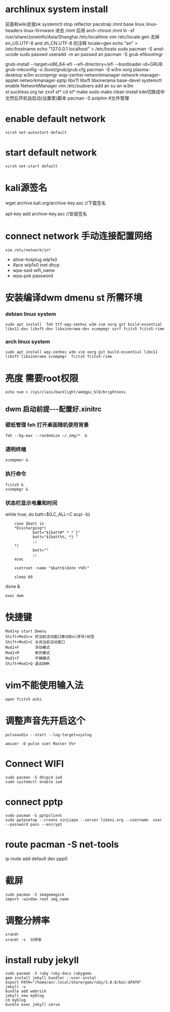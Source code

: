 
# archlinux system install
前面和wiki走就ok
systemctl stop reflector
pacstrap /mnt base linux linux-headers linux-firmware
进去 /mnt 后用  arch-chroot /mnt
 ln -sf /usr/share/zoneinfo/Asia/Shanghai /etc/localtime
vim /etc/locale.gen   去掉 en_US.UTF-8 and zh_CN.UTF-8 的注释
locale=gen
echo "an" > /etc/hostname
echo "127.0.0.1         localhost" > /etc/hosts
sudo pacman -S amd-ucode sudo
passwd
useradd -m an
passwd an
pacman -S grub  efibootmgr

grub-install --target=x86_64-efi --efi-directory=/efi --bootloader-id=GRUB
grub-mkconfig -o /boot/grub/grub.cfg
pacman -S w3m xorg plasma-desktop w3m xcompmgr wqy-zenhei  networkmanager network-manager-applet networkmanager-pptp libx11 libxft libxinerama base-devel
systemctl enable NetworkManager
vim /etc/sudoers        add an
su an
w3m st.suckless.org
tar zxvf st*
cd st*
make
sudo make clean install
kde切换成中文然后开机自启动(设置里)脚本
pacman -S   polphin  #文件管理


# enable default network 
	virsh net-autostart default 
# start default network 
	virsh net-start default

# kali源签名
wget archive.kali.org/archive-key.asc //下载签名

apt-key add archive-key.asc //安装签名
# connect network 手动连接配置网络
	vim /etc/network/in*
*	allow-hotplug wlp1s0
*	iface wlp1s0 inet dhcp
*	wpa-ssid wifi_name
*	wpa-psk	 password


# 安装编译dwm dmenu st 所需环境
### debian linux system
	sudo apt install  feh ttf-wqy-zenhei w3m vim xorg git build-essential libx11-dev libxft-dev libxinerama-dev xcompmgr surf fcitx5 fcitx5-rime

### arch linux system
	sudo apt install wqy-zenhei w3m vim xorg git build-essential libx11 libxft libxinerama xcompmgr  fcitx5 fcitx5-rime


# 亮度  需要root权限
	echo num > /sys/class/backlight/amdgpu_bl0/brightness


## dwm 启动前提---配置好.xinitrc  
### 壁纸管理 feh 打开桌面随机使用背景 
	feh --bg-max --randomize ~/.img/*  &
### 透明终端
	xcompmer &
### 执行命令
	fcitx5 &
	xcompmgr &
### 状态栏显示电量和时间
while true; do
        batt=$(LC_ALL=C acpi -b)

        case $batt in
        *Discharging*)
                batt="${batt#* * * }"
                batt="${batt%%, *} "
                ;;
        *)
                batt=""
                ;;
        esac

        xsetroot -name "$batt$(date +%R)"

        sleep 60
done &

	exec dwm

# 快捷键
	Mod1+p start Dmenu
	Shift+Mod1+x 将当前活动窗口移动到x(序号)标签
	Shift+Mod1+C 关闭当前活动窗口
	Mod1+F	     浮动模式
	Mod1+M	     单页模式
	Mod1+T	     平铺模式
	Shift+Mod1+Q 退出DWM

# vim不能使用输入法
	open fcitx5 wiki

# 调整声音先开启这个
	pulseaudio --start --log-target=syslog

	amixer -D pulse sset Master 5%+

# Connect WIFI
	sudo pacman -S dhcpcd iwd
	sudo systemctl enable iwd

# connect pptp
	sudo pacman -S pptpclient
	sudo pptpsetup --create xinjiapo --server likeni.org --username  user --password pass --encrypt
# route  pacman -S net-tools
ip route add default dev ppp0

# 截屏
	sudo pacman -S imagemagick
	import -window root img_name

# 调整分辨率
	xrandr
	xrandr -s  分辨率

# install ruby jekyll
	sudo pacman -S ruby ruby-docs rubygems
	gem install jekyll bundler --user-instal
	export PATH="/home/an/.local/share/gem/ruby/3.0.0/bin:$PATH"
	jekyll -v
	bundle add webrick
	jekyll new myblog
	cd myblog
	bundle exec jekyll serve
